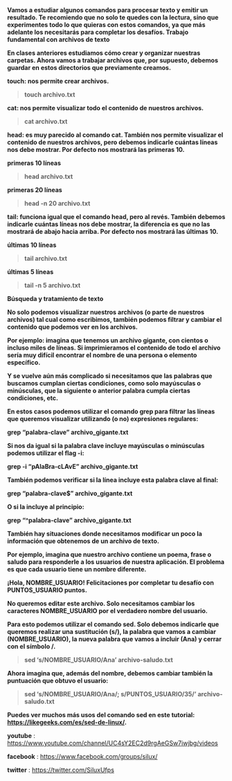 **Vamos a estudiar algunos comandos para procesar texto y emitir un resultado. Te recomiendo que no solo te quedes con la lectura, sino que experimentes todo lo que quieras con estos comandos, ya que más adelante los necesitarás para completar los desafíos.
Trabajo fundamental con archivos de texto**

**En clases anteriores estudiamos cómo crear y organizar nuestras carpetas. Ahora vamos a trabajar archivos que, por supuesto, debemos guardar en estos directorios que previamente creamos.**

**touch: nos permite crear archivos.**

> **touch archivo.txt**

**cat: nos permite visualizar todo el contenido de nuestros archivos.**

> **cat archivo.txt**

**head: es muy parecido al comando cat. También nos permite visualizar el contenido de nuestros archivos, pero debemos indicarle cuántas líneas nos debe mostrar. Por defecto nos mostrará las primeras 10.**

 **primeras 10 líneas**
> **head archivo.txt**

 **primeras 20 líneas**
> **head -n 20 archivo.txt**

**tail: funciona igual que el comando head, pero al revés. También debemos indicarle cuántas líneas nos debe mostrar, la diferencia es que no las mostrará de abajo hacia arriba. Por defecto nos mostrará las últimas 10.**

 **últimas 10 líneas**
> **tail archivo.txt**

 **últimas 5 líneas**
> **tail -n 5 archivo.txt**

**Búsqueda y tratamiento de texto**

**No solo podemos visualizar nuestros archivos (o parte de nuestros archivos) tal cual como escribimos, también podemos filtrar y cambiar el contenido que podemos ver en los archivos.**

**Por ejemplo: imagina que tenemos un archivo gigante, con cientos o incluso miles de líneas. Si imprimieramos el contenido de todo el archivo sería muy difícil encontrar el nombre de una persona o elemento específico.**

**Y se vuelve aún más complicado si necesitamos que las palabras que buscamos cumplan ciertas condiciones, como solo mayúsculas o minúsculas, que la siguiente o anterior palabra cumpla ciertas condiciones, etc.**

**En estos casos podemos utilizar el comando grep para filtrar las líneas que queremos visualizar utilizando (o no) expresiones regulares:**

**grep “palabra-clave” archivo_gigante.txt**

**Si nos da igual si la palabra clave incluye mayúsculas o minúsculas podemos utilizar el flag -i:**

**grep -i “pAlaBra-cLAvE” archivo_gigante.txt**

**También podemos verificar si la línea incluye esta palabra clave al final:**

**grep “palabra-clave$” archivo_gigante.txt**

**O si la incluye al principio:**

**grep “^palabra-clave” archivo_gigante.txt**

**También hay situaciones donde necesitamos modificar un poco la información que obtenemos de un archivo de texto.**

**Por ejemplo, imagina que nuestro archivo contiene un poema, frase o saludo para responderle a los usuarios de nuestra aplicación. El problema es que cada usuario tiene un nombre diferente.**

**¡Hola, NOMBRE_USUARIO! Felicitaciones por completar tu desafío con PUNTOS_USUARIO puntos.**

**No queremos editar este archivo. Solo necesitamos cambiar los caracteres NOMBRE_USUARIO por el verdadero nombre del usuario.**

**Para esto podemos utilizar el comando sed. Solo debemos indicarle que queremos realizar una sustitución (s/), la palabra que vamos a cambiar (NOMBRE_USUARIO), la nueva palabra que vamos a incluir (Ana) y cerrar con el símbolo /.**

> **sed ‘s/NOMBRE_USUARIO/Ana’ archivo-saludo.txt**

**Ahora imagina que, además del nombre, debemos cambiar también la puntuación que obtuvo el usuario:**

> **sed ‘s/NOMBRE_USUARIO/Ana/; s/PUNTOS_USUARIO/35/’ archivo-saludo.txt**

**Puedes ver muchos más usos del comando sed en este tutorial: https://likegeeks.com/es/sed-de-linux/.**

**youtube** : https://www.youtube.com/channel/UC4sY2EC2d9rgAeGSw7iwjbg/videos

**facebook** : https://www.facebook.com/groups/silux/

**twitter** : https://twitter.com/SiluxUfps